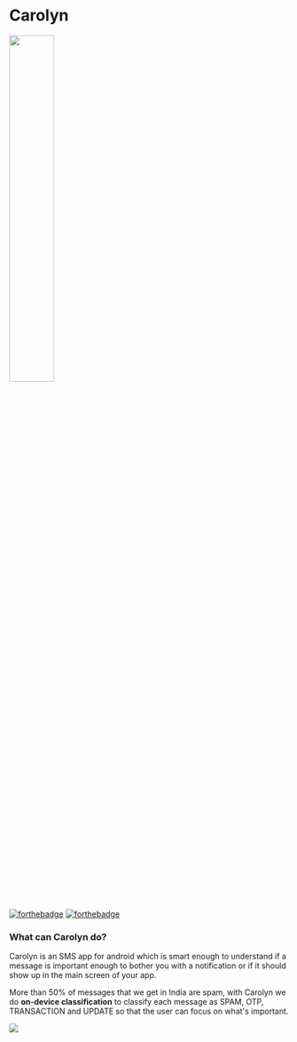 # Carolyn 

<img  src="https://raw.githubusercontent.com/siddhantkushwaha/Carolyn-Android/master/static/logo_carolyn.svg"  width="40%"/>

[![forthebadge](https://forthebadge.com/images/badges/built-for-android.svg)](https://forthebadge.com) [![forthebadge](https://forthebadge.com/images/badges/for-you.svg)](https://forthebadge.com)

### What can Carolyn do?

Carolyn is an SMS app for android which is smart enough to understand if a message is important enough to bother you with a notification or if it should show up in the main screen of your app.

More than 50% of messages that we get in India are spam, with Carolyn we do **on-device classification** to classify each message as SPAM, OTP, TRANSACTION and UPDATE so that the user can focus on what's important.

<img  src="https://raw.githubusercontent.com/siddhantkushwaha/Carolyn-Android/master/static/data_distribution.svg"/>
